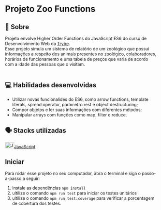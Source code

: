# Projeto Zoo Functions

## :page_facing_up: Sobre

Projeto envolve Higher Order Functions do JavaScript ES6 do curso de Desenvolvimento Web da [Trybe](https://www.betrybe.com).<br>
Esse projeto simula um sistema de relatório de um zoológico que possui informações a respeito dos animais presentes no zoológico, colaboradores, horários de funcionamento e uma tabela de preços que varia de acordo com a idade das pessoas que o visitam.<br><br>

## :computer: Habilidades desenvolvidas

- Utilizar novas funcionalides do ES6, como arrow functions, template literals, spread operator, parâmetro rest e object destructuring;
- Compor objetos e ler suas informações com diferentes métodos;
- Manipular arrays com funções como map, filter e reduce.

## :speaking_head: Stacks utilizadas
<div align="left">
  <a href="https://developer.mozilla.org/pt-BR/docs/Web/JavaScript" title="JavaScript"><img alt="JavaScript icon" height="20px" width="30px" src="https://cdn.jsdelivr.net/gh/devicons/devicon/icons/javascript/javascript-original.svg" />JavaScript</a>
</div>

## Iniciar

Para rodar esse projeto no seu computador, abra o terminal e siga o passo-a-passo a seguir:

1. Instale as dependências `npm install`
2. ultilize o comando `npm run test` para iniciar os testes unitários
3. ultilize o comando `npm run test:coverage` para verificar a porcentagem de cobertura dos testes.
